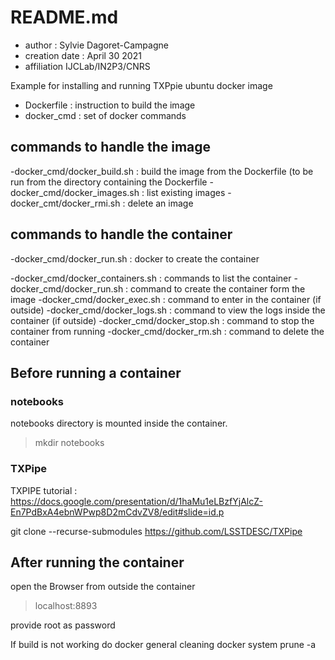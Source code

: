 # README.md

- author : Sylvie Dagoret-Campagne
- creation date : April 30 2021
- affiliation IJCLab/IN2P3/CNRS

Example for installing and running TXPpie ubuntu docker image

- Dockerfile : instruction to build the image
- docker_cmd : set of docker commands


## commands to handle the image

-docker_cmd/docker_build.sh  : build the image from the Dockerfile (to be run from the directory containing the Dockerfile
-docker_cmd/docker_images.sh : list  existing images 
-docker_cmt/docker_rmi.sh    : delete an image 


## commands to handle the container

-docker_cmd/docker_run.sh : docker to create the container

-docker_cmd/docker_containers.sh : commands to list the container
-docker_cmd/docker_run.sh        : command to create the container form the image
-docker_cmd/docker_exec.sh       : command to enter in the container (if outside) 
-docker_cmd/docker_logs.sh       : command to view the logs inside the container (if outside)
-docker_cmd/docker_stop.sh       : command to stop the container from running
-docker_cmd/docker_rm.sh         : command to delete the container   



## Before running a container

### notebooks
notebooks directory is mounted inside the container.
> mkdir notebooks

### TXPipe

TXPIPE tutorial : https://docs.google.com/presentation/d/1haMu1eLBzfYjAlcZ-En7PdBxA4ebnWPwp8D2mCdvZV8/edit#slide=id.p

git clone --recurse-submodules https://github.com/LSSTDESC/TXPipe




## After running the container

open the Browser from outside the container

> localhost:8893

provide root as password


If build is not working do docker general cleaning
docker system prune -a 
